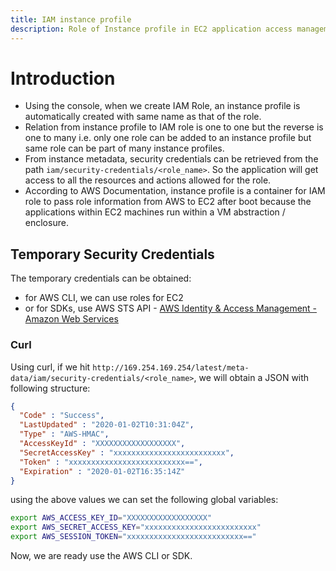 ```yaml
---
title: IAM instance profile
description: Role of Instance profile in EC2 application access management and IAM Role containment
---
```


# Introduction

- Using the console, when we create IAM Role, an instance profile is automatically created with same name as that of the role.
- Relation from instance profile to IAM role is one to one but the reverse is one to many i.e. only one role can be added to an instance profile but same role can be part of many instance profiles.
- From instance metadata, security credentials can be retrieved from the path `iam/security-credentials/<role_name>`. So the application will get access to all the resources and actions allowed for the role.
- According to AWS Documentation, instance profile is a container for IAM role to pass role information from AWS to EC2 after boot because the applications within EC2 machines run within a VM abstraction / enclosure.

## Temporary Security Credentials
The temporary credentials can be obtained:
  - for AWS CLI, we can use roles for EC2
  - or for SDKs, use AWS STS API - [AWS Identity & Access Management - Amazon Web Services](https://sts.amazonaws.com)

### Curl
Using curl, if we hit `http://169.254.169.254/latest/meta-data/iam/security-credentials/<role_name>`, we will obtain a JSON with following structure:

```json
{
  "Code" : "Success",
  "LastUpdated" : "2020-01-02T10:31:04Z",
  "Type" : "AWS-HMAC",
  "AccessKeyId" : "XXXXXXXXXXXXXXXXXX",
  "SecretAccessKey" : "xxxxxxxxxxxxxxxxxxxxxxxxx",
  "Token" : "xxxxxxxxxxxxxxxxxxxxxxxxxx==",
  "Expiration" : "2020-01-02T16:35:14Z"
}
```

using the above values we can set the following global variables:
```bash
export AWS_ACCESS_KEY_ID="XXXXXXXXXXXXXXXXXX"
export AWS_SECRET_ACCESS_KEY="xxxxxxxxxxxxxxxxxxxxxxxxx"
export AWS_SESSION_TOKEN="xxxxxxxxxxxxxxxxxxxxxxxxxx=="
```
Now, we are ready use the AWS CLI or SDK.
